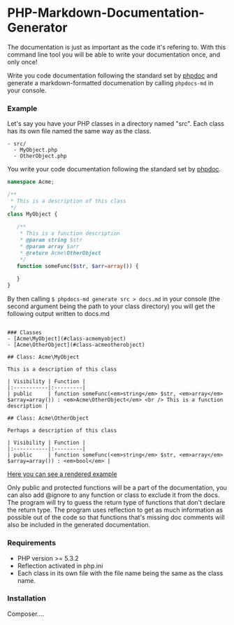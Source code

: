 # PHP-Markdown-Documentation-Generator

The documentation is just as important as the code it's refering to. With this command line tool 
you will be able to write your documentation once, and only once! 

Write you code documentation following the standard set by [phpdoc](http://www.phpdoc.org/) and generate a markdown-formatted documenation by calling `phpdocs-md` in your console.

### Example

Let's say you have your PHP classes in a directory named "src". Each class has its own file named the same way as the class.

```
- src/
  - MyObject.php
  - OtherObject.php
```

You write your code documentation following the standard set by [phpdoc](http://www.phpdoc.org/). 

```php
namespace Acme;

/**
 * This is a description of this class
 */
class MyObject {
   
   /**
    * This is a function description
    * @param string $str
    * @param array $arr
    * @return Acme\OtherObject
    */
   function someFunc($str, $arr=array()) {
   
   }
}
```

By then calling `$ phpdocs-md generate src > docs.md` in your console (the second argument being the path to your class directory) you will get the following output written to docs.md

```

### Classes
- [Acme\MyObject](#class-acmemyobject)
- [Acme\OtherObject](#class-acmeotherobject)

## Class: Acme\MyObject

This is a description of this class

| Visibility | Function |
|:-----------|:---------|
| public     | function someFunc(<em>string</em> $str, <em>array</em> $array=array()) : <em>Acme\OtherObject</em> <br /> This is a function description |

## Class: Acme\OtherObject

Perhaps a description of this class

| Visibility | Function |
|:-----------|:---------|
| public     | function someFunc(<em>string</em> $str, <em>array</em> $array=array()) : <em>bool</em> |

```

[Here you can see a rendered example](https://github.com/victorjonsson/PHP-Markdown-Documentation-Generator/blob/master/docs.md)

Only public and protected functions will be a part of the documentation, you can also add @ignore to any function or class to exclude it from the docs. The program will try to guess the return type of functions that don't declare the return type. The program uses reflection to get as much information as possible out of the code so that functions that's missing doc comments will also be  included in the generated documentation.

### Requirements

- PHP version >= 5.3.2
- Reflection activated in php.ini
- Each class in its own file with the file name being the same as the class name.

### Installation

Composer....
